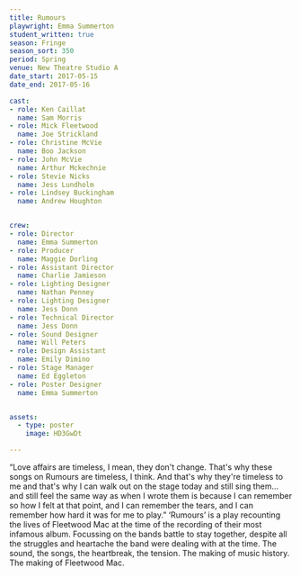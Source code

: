 ```yaml
---
title: Rumours 
playwright: Emma Summerton
student_written: true
season: Fringe
season_sort: 350
period: Spring
venue: New Theatre Studio A
date_start: 2017-05-15
date_end: 2017-05-16

cast:
- role: Ken Caillat
  name: Sam Morris
- role: Mick Fleetwood
  name: Joe Strickland
- role: Christine McVie
  name: Boo Jackson
- role: John McVie
  name: Arthur Mckechnie
- role: Stevie Nicks
  name: Jess Lundholm
- role: Lindsey Buckingham
  name: Andrew Houghton


crew:
- role: Director
  name: Emma Summerton
- role: Producer
  name: Maggie Dorling
- role: Assistant Director
  name: Charlie Jamieson
- role: Lighting Designer
  name: Nathan Penney
- role: Lighting Designer
  name: Jess Donn
- role: Technical Director
  name: Jess Donn
- role: Sound Designer
  name: Will Peters
- role: Design Assistant
  name: Emily Dimino
- role: Stage Manager
  name: Ed Eggleton
- role: Poster Designer
  name: Emma Summerton


assets:
  - type: poster
    image: HD3GwDt

---
```


“Love affairs are timeless, I mean, they don't change. That's why these songs on Rumours are timeless, I think. And that's why they're timeless to me and that's why I can walk out on the stage today and still sing them... and still feel the same way as when I wrote them is because I can remember so how I felt at that point, and I can remember the tears, and I can remember how hard it was for me to play.” ‘Rumours’ is a play recounting the lives of Fleetwood Mac at the time of the recording of their most infamous album. Focussing on the bands battle to stay together, despite all the struggles and heartache the band were dealing with at the time. The sound, the songs, the heartbreak, the tension. The making of music history. The making of Fleetwood Mac.
